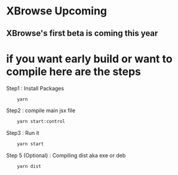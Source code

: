 # XBrowse Upcoming
## XBrowse's first beta is coming this year

# if you want early build or want to compile here are the steps

Step1 : Install Packages
```bash
	yarn
```
Step2 : compile main jsx file
```bash
	yarn start:control
```
Step3 : Run it
```bash
	yarn start
```

Step 5 (Optional) : Compiling dist aka exe or deb

```bash
	yarn dist
```